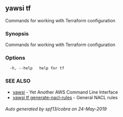 ## yawsi tf

Commands for working with Terraform configuration

### Synopsis


Commands for working with Terraform configuration

### Options

```
  -h, --help   help for tf
```

### SEE ALSO
* [yawsi](yawsi.md)	 - Yet Another AWS Command Line Interface
* [yawsi tf generate-nacl-rules](yawsi_tf_generate-nacl-rules.md)	 - General NACL rules

###### Auto generated by spf13/cobra on 24-May-2019
